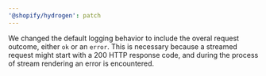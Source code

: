 ```yaml
---
'@shopify/hydrogen': patch
---
```


We changed the default logging behavior to include the overal request outcome, either `ok` or an `error`. This is necessary because a streamed request might start with a 200 HTTP response code, and during the process of stream rendering an error is encountered.
